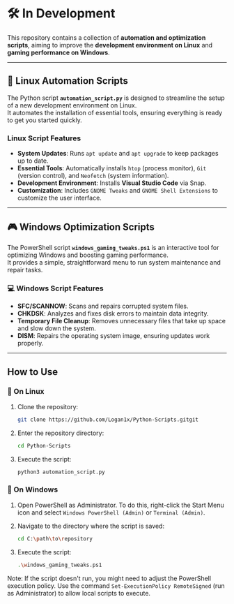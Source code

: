 # 🛠️ In Development

This repository contains a collection of **automation and optimization scripts**, aiming to improve the **development environment on Linux** and **gaming performance on Windows**.  

---

## 🐧 Linux Automation Scripts

The Python script **`automation_script.py`** is designed to streamline the setup of a new development environment on Linux.  
It automates the installation of essential tools, ensuring everything is ready to get you started quickly.  

### Linux Script Features
- **System Updates**: Runs `apt update` and `apt upgrade` to keep packages up to date.  
- **Essential Tools**: Automatically installs `htop` (process monitor), `Git` (version control), and `Neofetch` (system information).  
- **Development Environment**: Installs **Visual Studio Code** via Snap.  
- **Customization**: Includes `GNOME Tweaks` and `GNOME Shell Extensions` to customize the user interface.  

---

## 🎮 Windows Optimization Scripts

The PowerShell script **`windows_gaming_tweaks.ps1`** is an interactive tool for optimizing Windows and boosting gaming performance.  
It provides a simple, straightforward menu to run system maintenance and repair tasks.  

### 💻 Windows Script Features
- **SFC/SCANNOW**: Scans and repairs corrupted system files.  
- **CHKDSK**: Analyzes and fixes disk errors to maintain data integrity.  
- **Temporary File Cleanup**: Removes unnecessary files that take up space and slow down the system.  
- **DISM**: Repairs the operating system image, ensuring updates work properly.  

---

## How to Use

### 🔹 On Linux
1. Clone the repository:  
   ```bash
   git clone https://github.com/Logan1x/Python-Scripts.gitgit
   ```

2. Enter the repository directory:
   ```bash
   cd Python-Scripts
   ```

3. Execute the script:
   ```bash
   python3 automation_script.py
   ```

### 🔹 On Windows

1. Open PowerShell as Administrator. To do this, right-click the Start Menu icon and select `Windows PowerShell (Admin)` or `Terminal (Admin)`.

2. Navigate to the directory where the script is saved:
   ```bash
   cd C:\path\to\repository
   ```

3. Execute the script:
   ```bash
   .\windows_gaming_tweaks.ps1
   ```

Note: If the script doesn't run, you might need to adjust the PowerShell execution policy. Use the command `Set-ExecutionPolicy RemoteSigned` (run as Administrator) to allow local scripts to execute.